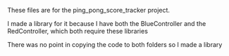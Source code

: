 These files are for the ping_pong_score_tracker project.

I made a library for it because I have both the BlueController and the RedController,
which both require these libraries

There was no point in copying the code to both folders so I made a library 
